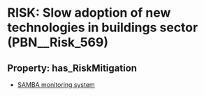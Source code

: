 # RISK: __Slow adoption of new technologies in buildings sector__ (PBN__Risk_569)

## Property: has_RiskMitigation

* [SAMBA monitoring system](PBN__RiskMitigation_797)

